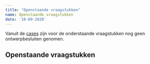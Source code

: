 ```yaml
---
title: "Openstaande vraagstukken"
name: Openstaande vraagstukken
date: '10-09-2020'
---
```


Vanuit de [cases](./cases.md) zijn voor de onderstaande vraagstukken nog geen ontwerpbesluiten genomen.

## Openstaande vraagstukken
 
